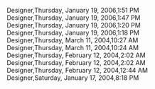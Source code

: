 ﻿Designer,Thursday, January 19, 2006,1:51 PM  Designer,Thursday, January 19, 2006,1:47 PM  Designer,Thursday, January 19, 2006,1:20 PM  Designer,Thursday, January 19, 2006,1:18 PM  Designer,Thursday, March 11, 2004,10:27 AM  Designer,Thursday, March 11, 2004,10:24 AM  Designer,Thursday, February 12, 2004,2:02 AM  Designer,Thursday, February 12, 2004,2:02 AM  Designer,Thursday, February 12, 2004,12:44 AM  Designer,Saturday, January 17, 2004,8:18 PM